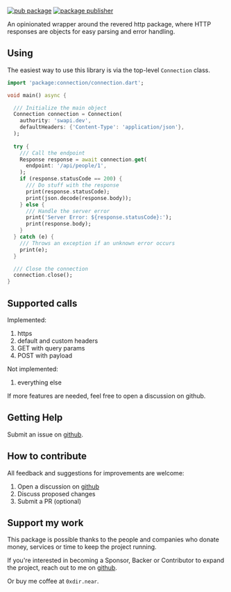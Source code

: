 [![pub package](https://img.shields.io/pub/v/connection.svg)](https://pub.dev/packages/connection)
[![package publisher](https://img.shields.io/pub/publisher/connection.svg)](https://pub.dev/packages/connection/publisher)

An opinionated wrapper around the revered http package, where HTTP responses are objects 
for easy parsing and error handling.

## Using

The easiest way to use this library is via the top-level ```Connection``` class.

```dart
import 'package:connection/connection.dart';

void main() async {

  /// Initialize the main object
  Connection connection = Connection(
    authority: 'swapi.dev',
    defaultHeaders: {'Content-Type': 'application/json'},
  );
  
  try {
    /// Call the endpoint
    Response response = await connection.get(
      endpoint: '/api/people/1',
    );
    if (response.statusCode == 200) {
      /// Do stuff with the response
      print(response.statusCode);
      print(json.decode(response.body));
    } else {
      /// Handle the server error
      print('Server Error: ${response.statusCode}:');
      print(response.body);
    }
  } catch (e) {
    /// Throws an exception if an unknown error occurs
    print(e);
  }

  /// Close the connection
  connection.close();
}
```

## Supported calls

Implemented:
1. https 
2. default and custom headers
3. GET with query params
4. POST with payload

Not implemented:
1. everything else

If more features are needed, feel free to open a discussion on github.

## Getting Help

Submit an issue on [github].

[github]: https://github.com/0xdir/connection_dart

## How to contribute

All feedback and suggestions for improvements are welcome:

1. Open a discussion on [github]
2. Discuss proposed changes
3. Submit a PR (optional)

[github]: https://github.com/0xdir/connection_dart

## Support my work

This package is possible thanks to the people and companies
who donate money, services or time to keep the project running.

If you're interested in becoming a Sponsor, Backer or Contributor
to expand the project, reach out to me on [github].

[github]: https://github.com/sponsors/0xdir

Or buy me coffee at `0xdir.near`.